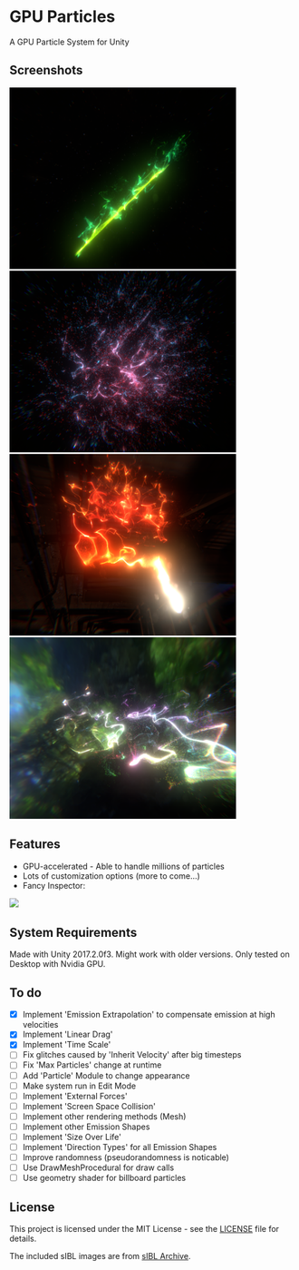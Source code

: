 # GPU Particles
A GPU Particle System for Unity

## Screenshots
<img src="Assets/Screenshots/screenshot3.png" width="400"/> <img src="Assets/Screenshots/screenshot1.png" width="400"/> <img src="Assets/Screenshots/screenshot2.png" width="400"/> <img src="Assets/Screenshots/screenshot0.png" width="400"/>

## Features
- GPU-accelerated - Able to handle millions of particles
- Lots of customization options (more to come...)
- Fancy Inspector:
<img src="https://user-images.githubusercontent.com/34353377/34125986-5fe653d8-e438-11e7-8218-fc62254efc5a.png" width="400"/>

## System Requirements
Made with Unity 2017.2.0f3. Might work with older versions. Only tested on Desktop with Nvidia GPU.

## To do
- [x] Implement 'Emission Extrapolation' to compensate emission at high velocities
- [x] Implement 'Linear Drag'
- [x] Implement 'Time Scale'
- [ ] Fix glitches caused by 'Inherit Velocity' after big timesteps
- [ ] Fix 'Max Particles' change at runtime
- [ ] Add 'Particle' Module to change appearance
- [ ] Make system run in Edit Mode
- [ ] Implement 'External Forces'
- [ ] Implement 'Screen Space Collision'
- [ ] Implement other rendering methods (Mesh)
- [ ] Implement other Emission Shapes
- [ ] Implement 'Size Over Life'
- [ ] Implement 'Direction Types' for all Emission Shapes
- [ ] Improve randomness (pseudorandomness is noticable)
- [ ] Use DrawMeshProcedural for draw calls
- [ ] Use geometry shader for billboard particles

## License
This project is licensed under the MIT License - see the [LICENSE](LICENSE) file for details.

The included sIBL images are from [sIBL Archive](http://www.hdrlabs.com/sibl/archive.html).
